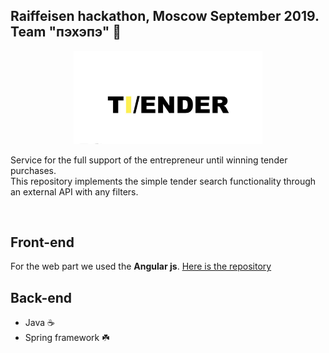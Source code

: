 ## Raiffeisen hackathon, Moscow September 2019. Team "пэхэпэ"  🐘

<p align="center"><img width=60% src="https://github.com/MichaelMagomedov/javahack/blob/master/media/tiender.jpg"></p>

Service for the full support of the entrepreneur until winning tender purchases. <br> 
This repository implements the simple tender search functionality through an external API with any filters.

<br>

## Front-end
For the web part we used the **Angular js**. [Here is the repository](https://github.com/anfederico/Clairvoyant/blob/master/CONTRIBUTING.md)

## Back-end
- Java ☕️
- Spring framework ☘️
